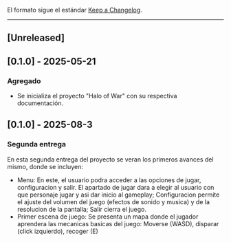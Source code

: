 El formato sigue el estándar [Keep a Changelog](https://keepachangelog.com/es-ES/1.0.0/).

---

## [Unreleased]

## [0.1.0] - 2025-05-21
### Agregado
- Se inicializa el proyecto "Halo of War" con su respectiva documentación.
## [0.1.0] - 2025-08-3
### Segunda entrega
En esta segunda entrega del proyecto se veran los primeros avances del mismo, donde se incluyen:
- Menu:
En este, el usuario podra acceder a las opciones de jugar, configuracion y salir. El apartado de jugar dara a elegir al usuario con que personaje jugar y asi dar inicio al gameplay; Configuracion permite el ajuste del volumen del juego (efectos de sonido y musica) y de la resolucion de la pantalla; Salir cierra el juego.
- Primer escena de juego:
Se presenta un mapa donde el jugador aprendera las mecanicas basicas del juego: Moverse (WASD), disparar (click izquierdo), recoger (E)

